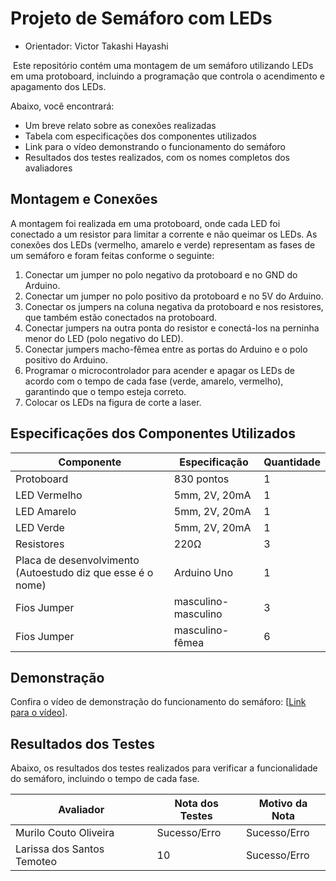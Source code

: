 # Projeto de Semáforo com LEDs

* Orientador: Victor Takashi Hayashi

&nbsp;Este repositório contém uma montagem de um semáforo utilizando LEDs em uma protoboard, incluindo a programação que controla o acendimento e apagamento dos LEDs. 

Abaixo, você encontrará:
- Um breve relato sobre as conexões realizadas
- Tabela com especificações dos componentes utilizados
- Link para o vídeo demonstrando o funcionamento do semáforo
- Resultados dos testes realizados, com os nomes completos dos avaliadores

## Montagem e Conexões
A montagem foi realizada em uma protoboard, onde cada LED foi conectado a um resistor para limitar a corrente e não queimar os LEDs. As conexões dos LEDs (vermelho, amarelo e verde) representam as fases de um semáforo e foram feitas conforme o seguinte:

1. Conectar um jumper no polo negativo da protoboard e no GND do Arduino.
2. Conectar um jumper no polo positivo da protoboard e no 5V do Arduino.
3. Conectar os jumpers na coluna negativa da protoboard e nos resistores, que também estão conectados na protoboard.
4. Conectar jumpers na outra ponta do resistor e conectá-los na perninha menor do LED (polo negativo do LED).
5. Conectar jumpers macho-fêmea entre as portas do Arduino e o polo positivo do Arduino.
6. Programar o microcontrolador para acender e apagar os LEDs de acordo com o tempo de cada fase (verde, amarelo, vermelho), garantindo que o tempo esteja correto.
7. Colocar os LEDs na figura de corte a laser.



## Especificações dos Componentes Utilizados

| Componente      | Especificação                       | Quantidade |
|-----------------|------------------------------------|------------|
| Protoboard      | 830 pontos                         | 1          |
| LED Vermelho    | 5mm, 2V, 20mA                      | 1          |
| LED Amarelo     | 5mm, 2V, 20mA                      | 1          |
| LED Verde       | 5mm, 2V, 20mA                      | 1          |
| Resistores      | 220Ω                               | 3          |
| Placa de desenvolvimento (Autoestudo diz que esse é o nome)| Arduino Uno                        | 1          |
| Fios Jumper     | masculino-masculino     | 3        |
| Fios Jumper     | masculino-fêmea     | 6        |



## Demonstração
Confira o vídeo de demonstração do funcionamento do semáforo: [[Link para o vídeo](https://drive.google.com/drive/folders/1a0dJrxijY6o_r1sBbGhSss7u4i5qY7j4?usp=drive_link)].


## Resultados dos Testes
Abaixo, os resultados dos testes realizados para verificar a funcionalidade do semáforo, incluindo o tempo de cada fase.

| Avaliador                  | Nota dos Testes | Motivo da Nota |
|----------------------------|----------------------|----------------------|
| Murilo Couto Oliveira | Sucesso/Erro        |     Sucesso/Erro        |
| Larissa dos Santos Temoteo |   10     |  Sucesso/Erro        |
